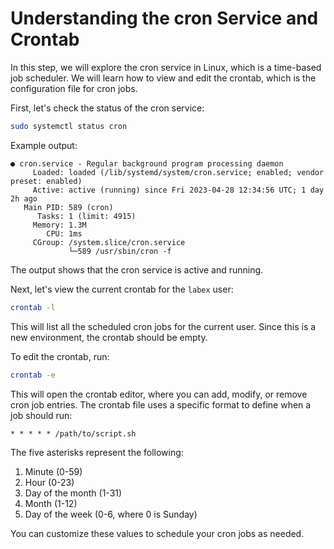 # Understanding the cron Service and Crontab

In this step, we will explore the cron service in Linux, which is a time-based job scheduler. We will learn how to view and edit the crontab, which is the configuration file for cron jobs.

First, let's check the status of the cron service:

```bash
sudo systemctl status cron
```

Example output:

```
● cron.service - Regular background program processing daemon
     Loaded: loaded (/lib/systemd/system/cron.service; enabled; vendor preset: enabled)
     Active: active (running) since Fri 2023-04-28 12:34:56 UTC; 1 day 2h ago
   Main PID: 589 (cron)
      Tasks: 1 (limit: 4915)
     Memory: 1.3M
        CPU: 1ms
     CGroup: /system.slice/cron.service
             └─589 /usr/sbin/cron -f
```

The output shows that the cron service is active and running.

Next, let's view the current crontab for the `labex` user:

```bash
crontab -l
```

This will list all the scheduled cron jobs for the current user. Since this is a new environment, the crontab should be empty.

To edit the crontab, run:

```bash
crontab -e
```

This will open the crontab editor, where you can add, modify, or remove cron job entries. The crontab file uses a specific format to define when a job should run:

```
* * * * * /path/to/script.sh
```

The five asterisks represent the following:

1. Minute (0-59)
2. Hour (0-23)
3. Day of the month (1-31)
4. Month (1-12)
5. Day of the week (0-6, where 0 is Sunday)

You can customize these values to schedule your cron jobs as needed.

